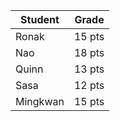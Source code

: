 | Student | Grade |
|----------|----------|
| Ronak | 15 pts |
| Nao | 18 pts |
| Quinn | 13 pts |
| Sasa | 12 pts |
| Mingkwan | 15 pts |
